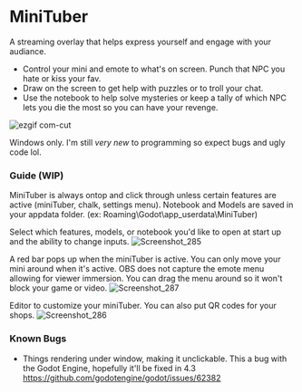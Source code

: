 # MiniTuber

A streaming overlay that helps express yourself and engage with your audiance.


- Control your mini and emote to what's on screen. Punch that NPC you hate or kiss your fav.
- Draw on the screen to get help with puzzles or to troll your chat.
- Use the notebook to help solve mysteries or keep a tally of which NPC lets you die the most so you can have your revenge.

![ezgif com-cut](https://github.com/PinkWisp/MiniTuber/assets/44570252/9b87b50e-ab3b-4b3b-b90b-06f2cc5b7580)


Windows only. I'm still *very new* to programming so expect bugs and ugly code lol.

### Guide (WIP)

MiniTuber is always ontop and click through unless certain features are active (miniTuber, chalk, settings menu).
Notebook and Models are saved in your appdata folder. (ex: Roaming\Godot\app_userdata\MiniTuber)

Select which features, models, or notebook you'd like to open at start up and the ability to change inputs.
![Screenshot_285](https://github.com/PinkWisp/MiniTuber/assets/44570252/ce82ade6-5481-4a5d-ac09-46487619c68e)

A red bar pops up when the miniTuber is active. You can only move your mini around when it's active. OBS does not capture the emote menu allowing for viewer immersion.
You can drag the menu around so it won't block your game or video.
![Screenshot_287](https://github.com/PinkWisp/MiniTuber/assets/44570252/27f0a08c-1d15-4de8-9cfc-e5342d257202)

Editor to customize your miniTuber. You can also put QR codes for your shops.
![Screenshot_286](https://github.com/PinkWisp/MiniTuber/assets/44570252/92dc2965-2a62-4399-8947-714e667b5628)

### Known Bugs

- Things rendering under window, making it unclickable. This a bug with the Godot Engine, hopefully it'll be fixed in 4.3 https://github.com/godotengine/godot/issues/62382

